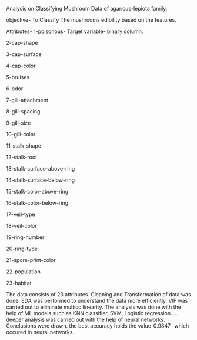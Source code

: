 Analysis on Classifying Mushroom Data of agaricus-lepiota family.

objective- To Classify The mushrooms edibility based on the features.

Attributes- 
1-poisonous- Target variable- binary column.

2-cap-shape

3-cap-surface

4-cap-color

5-bruises

6-odor

7-gill-attachment 

8-gill-spacing

9-gill-size

10-gill-color

11-stalk-shape

12-stalk-root

13-stalk-surface-above-ring

14-stalk-surface-below-ring

15-stalk-color-above-ring

16-stalk-color-below-ring

17-veil-type

18-veil-color

19-ring-number

20-ring-type

21-spore-print-color

22-population

23-habitat


The data consists of 23 attributes. Cleaning and Transformation of data was done. 
EDA was performed to understand the data more efficiently.
VIF was carried out to eliminate multicollinearity.
The analysis was done with the help of ML models such as KNN classifier, SVM, Logistic regression.....
deeper analysis was carried out with the help of neural networks.
Conclusions were drawn. the best accuracy holds the value-0.9847- which occured in neural networks.
